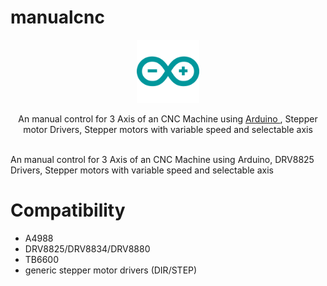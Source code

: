 # manualcnc
<div align="center">
  <p>
      <img width="20%" src="img/arduino-icon.svg">
  </p>
  <p> An manual control for 3 Axis of an CNC Machine using  <a href="https://www.arduino.cc"> Arduino </a>, Stepper motor Drivers, Stepper motors with variable speed and selectable axis </p>
</div>
<br>
An manual control for 3 Axis of an CNC Machine using Arduino, DRV8825 Drivers, Stepper motors with variable speed and selectable axis

# Compatibility

  * A4988
  * DRV8825/DRV8834/DRV8880
  * TB6600
  * generic stepper motor drivers (DIR/STEP)
